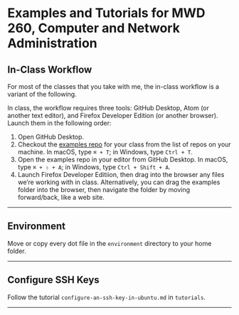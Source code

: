 # Examples and Tutorials for MWD 260, Computer and Network Administration

## In-Class Workflow
For most of the classes that you take with me, the in-class workflow is a variant of the following.

In class, the workflow requires three tools: GitHub Desktop, Atom (or another text editor), and Firefox Developer Edition (or another browser). Launch them in the following order:

1. Open GitHub Desktop.
2. Checkout the [examples repo](https://github.com/code-warrior?utf8=✓&tab=repositories&q=examples) for your class from the list of repos on your machine. In macOS, type `⌘ + T`; in Windows, type `Ctrl + T`.
3. Open the examples repo in your editor from GitHub Desktop. In macOS, type `⌘ + ⇧ + A`; in Windows, type `Ctrl + Shift + A`.
4. Launch Firefox Developer Editiion, then drag into the browser any files we’re working with in class. Alternatively, you can drag the examples folder into the browser, then navigate the folder by moving forward/back, like a web site.

---

## Environment
Move or copy every dot file in the `environment` directory to your home folder.

---

## Configure SSH Keys
Follow the tutorial `configure-an-ssh-key-in-ubuntu.md` in `tutorials`.

---
